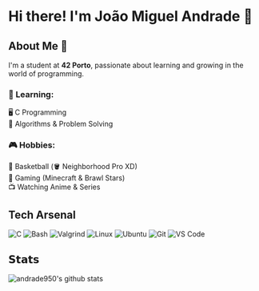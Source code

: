 # Hi there! I'm João Miguel Andrade 👋

## About Me 🚀  

I'm a student at **42 Porto**, passionate about learning and growing in the world of programming.  

### 🎯 Learning:  
🖥️ C Programming    
🧮 Algorithms & Problem Solving 

### 🎮 Hobbies:  
🏀 Basketball (🪣 Neighborhood Pro XD)  
👾 Gaming (Minecraft & Brawl Stars)  
📺 Watching Anime & Series  



## Tech Arsenal

![C](https://img.shields.io/badge/-C-%2300599C?style=flat-square&logo=c&logoColor=ffffff)
![Bash](https://img.shields.io/badge/-Bash-%23121011?style=flat-square&logo=gnu-bash&logoColor=white)
![Valgrind](https://img.shields.io/badge/-Valgrind-%23614833?style=flat-square&logo=valgrind&logoColor=white)
![Linux](https://img.shields.io/badge/-Linux-%23FCC624?style=flat-square&logo=linux&logoColor=000000)
![Ubuntu](https://img.shields.io/badge/-Ubuntu-%23E95420?style=flat-square&logo=ubuntu&logoColor=ffffff)
![Git](https://img.shields.io/badge/-Git-%23F05032?style=flat-square&logo=git&logoColor=ffffff)
![VS Code](https://img.shields.io/badge/-VSCode-%23007ACC?style=flat-square&logo=visual-studio-code)


## 𝗦𝘁𝗮𝘁𝘀

![andrade950's github stats](https://github-readme-stats.vercel.app/api?username=andrade950&show_icons=true&theme=dark)
